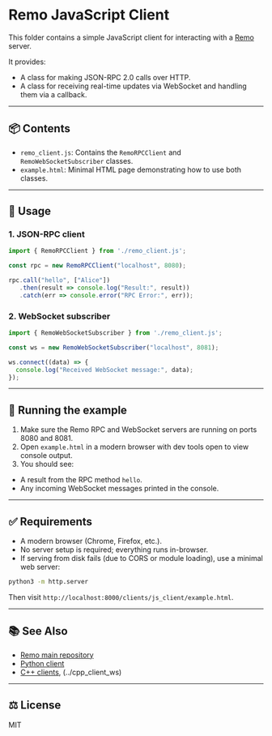 # Remo JavaScript Client

This folder contains a simple JavaScript client for interacting with a [Remo](https://github.com/nhorro/remo) server.

It provides:

- A class for making JSON-RPC 2.0 calls over HTTP.
- A class for receiving real-time updates via WebSocket and handling them via a callback.

---

## 📦 Contents

- `remo_client.js`: Contains the `RemoRPCClient` and `RemoWebSocketSubscriber` classes.
- `example.html`: Minimal HTML page demonstrating how to use both classes.

---

## 🔧 Usage

### 1. JSON-RPC client

```javascript
import { RemoRPCClient } from './remo_client.js';

const rpc = new RemoRPCClient("localhost", 8080);

rpc.call("hello", ["Alice"])
   .then(result => console.log("Result:", result))
   .catch(err => console.error("RPC Error:", err));
````

### 2. WebSocket subscriber

```javascript
import { RemoWebSocketSubscriber } from './remo_client.js';

const ws = new RemoWebSocketSubscriber("localhost", 8081);

ws.connect((data) => {
  console.log("Received WebSocket message:", data);
});
```

---

## 🚀 Running the example

1. Make sure the Remo RPC and WebSocket servers are running on ports 8080 and 8081.
2. Open `example.html` in a modern browser with dev tools open to view console output.
3. You should see:

* A result from the RPC method `hello`.
* Any incoming WebSocket messages printed in the console.

---

## ✅ Requirements

* A modern browser (Chrome, Firefox, etc.).
* No server setup is required; everything runs in-browser.
* If serving from disk fails (due to CORS or module loading), use a minimal web server:

```bash
python3 -m http.server
```

Then visit `http://localhost:8000/clients/js_client/example.html`.

---

## 📚 See Also

* [Remo main repository](https://github.com/nhorro/remo)
* [Python client](../python_client)
* [C++ clients](../cpp_client_rpc), (../cpp\_client\_ws)

---

## ⚖️ License

MIT